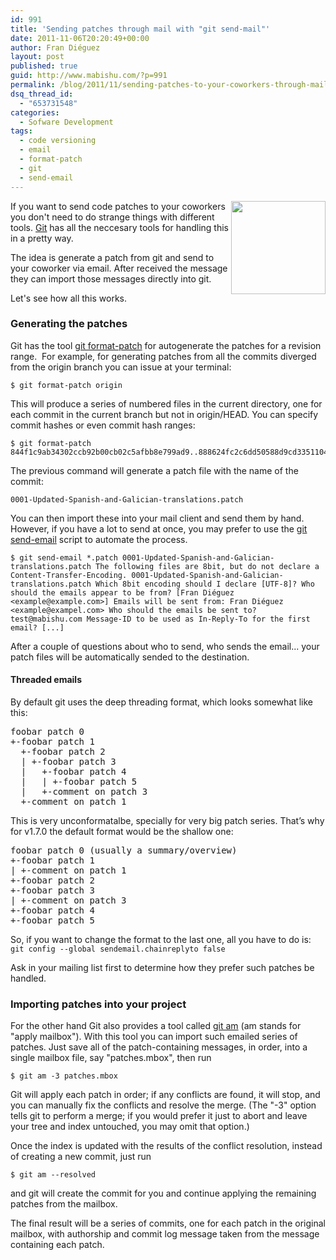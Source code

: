 ```yaml
---
id: 991
title: 'Sending patches through mail with "git send-mail"'
date: 2011-11-06T20:20:49+00:00
author: Fran Diéguez
layout: post
published: true
guid: http://www.mabishu.com/?p=991
permalink: /blog/2011/11/sending-patches-to-your-coworkers-through-mail-with-git-send-mail/
dsq_thread_id:
  - "653731548"
categories:
  - Sofware Development
tags:
  - code versioning
  - email
  - format-patch
  - git
  - send-email
---
```

<img class="alignright" title="email-git" alt="" src="http://www.mabishu.com/wp-content/uploads/2011/11/email-git.png" width="151" height="149" align="right" />

If you want to send code patches to your coworkers you don't need to do strange things with different tools. <a title="Git" href="http://www.mabishu.com/blog/2008/06/04/control-de-versiones-con-git-i/">Git</a> has all the neccesary tools for handling this in a pretty way.

The idea is generate a patch from git and send to your coworker via email. After received the message they can import those messages directly into git.

Let's see how all this works.<!--more-->
<h3>Generating the patches</h3>
Git has the tool <a href="http://www.kernel.org/pub/software/scm/git/docs/git-format-patch.html">git format-patch</a> for autogenerate the patches for a revision range.  For example, for generating patches from all the commits diverged from the origin branch you can issue at your terminal:
<pre><code>$ git format-patch origin</code></pre>
This will produce a series of numbered files in the current directory, one for each commit in the current branch but not in origin/HEAD. You can specify commit hashes or even commit hash ranges:
<pre><code>$ git format-patch 844f1c9ab34302ccb92b00cb02c5afbb8e799ad9..888624fc2c6dd50588d9cd33511048168309972c</code></pre>
The previous command will generate a patch file with the name of the commit:
<pre><code>0001-Updated-Spanish-and-Galician-translations.patch</code></pre>
You can then import these into your mail client and send them by hand. However, if you have a lot to send at once, you may prefer to use the <a href="http://www.kernel.org/pub/software/scm/git/docs/git-send-email.html">git send-email</a> script to automate the process.
<pre><code>$ git send-email *.patch 0001-Updated-Spanish-and-Galician-translations.patch The following files are 8bit, but do not declare a Content-Transfer-Encoding. 0001-Updated-Spanish-and-Galician-translations.patch Which 8bit encoding should I declare [UTF-8]? Who should the emails appear to be from? [Fran Diéguez &lt;example@example.com&gt;] Emails will be sent from: Fran Diéguez &lt;example@exampel.com&gt; Who should the emails be sent to? test@mabishu.com Message-ID to be used as In-Reply-To for the first email? [...]</code></pre>
After a couple of questions about who to send, who sends the email... your patch files will be automatically sended to the destination.
<h4>Threaded emails</h4>
By default git uses the deep threading format, which looks somewhat like this:
<pre>foobar patch 0
+-foobar patch 1
  +-foobar patch 2
  | +-foobar patch 3
  |   +-foobar patch 4
  |   | +-foobar patch 5
  |   +-comment on patch 3
  +-comment on patch 1</pre>
This is very unconformatalbe, specially for very big patch series. That’s why for v1.7.0 the default format would be the shallow one:
<pre>foobar patch 0 (usually a summary/overview)
+-foobar patch 1
| +-comment on patch 1
+-foobar patch 2
+-foobar patch 3
| +-comment on patch 3
+-foobar patch 4
+-foobar patch 5</pre>
So, if you want to change the format to the last one, all you have to do is:
<code>git config --global sendemail.chainreplyto false</code>

Ask in your mailing list first to determine how they prefer such patches be handled.
<h3>Importing patches into your project</h3>
For the other hand Git also provides a tool called <a href="http://www.kernel.org/pub/software/scm/git/docs/git-am.html">git am</a> (am stands for "apply mailbox"). With this tool you can import such emailed series of patches. Just save all of the patch-containing messages, in order, into a single mailbox file, say "patches.mbox", then run
<pre><code>$ git am -3 patches.mbox </code></pre>
Git will apply each patch in order; if any conflicts are found, it will stop, and you can manually fix the conflicts and resolve the merge. (The "-3" option tells git to perform a merge; if you would prefer it just to abort and leave your tree and index untouched, you may omit that option.)

Once the index is updated with the results of the conflict resolution, instead of creating a new commit, just run
<pre><code>$ git am --resolved </code></pre>
and git will create the commit for you and continue applying the remaining patches from the mailbox.

The final result will be a series of commits, one for each patch in the original mailbox, with authorship and commit log message taken from the message containing each patch.
